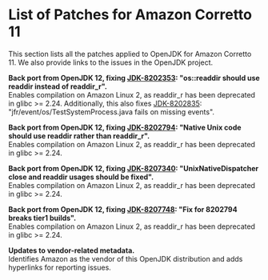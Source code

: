 # List of Patches for Amazon Corretto 11<a name="patches"></a>

This section lists all the patches applied to OpenJDK for Amazon Corretto 11\. We also provide links to the issues in the OpenJDK project\.

**Back port from OpenJDK 12, fixing [JDK\-8202353](https://bugs.openjdk.java.net/browse/JDK-8202353): "os::readdir should use readdir instead of readdir\_r"\.**  
 Enables compilation on Amazon Linux 2, as readdir\_r has been deprecated in glibc >= 2\.24\. Additionally, this also fixes [JDK\-8202835](https://bugs.openjdk.java.net/browse/JDK-8202835): "jfr/event/os/TestSystemProcess\.java fails on missing events"\. 

**Back port from OpenJDK 12, fixing [JDK\-8202794](https://bugs.openjdk.java.net/browse/JDK-8202794): "Native Unix code should use readdir rather than readdir\_r"\.**  
 Enables compilation on Amazon Linux 2, as readdir\_r has been deprecated in glibc >= 2\.24\.

**Back port from OpenJDK 12, fixing [JDK\-8207340](https://bugs.openjdk.java.net/browse/JDK-8207340): "UnixNativeDispatcher close and readdir usages should be fixed"\.**  
 Enables compilation on Amazon Linux 2, as readdir\_r has been deprecated in glibc >= 2\.24\.

**Back port from OpenJDK 12, fixing [JDK\-8207748](https://bugs.openjdk.java.net/browse/JDK-8207748): "Fix for 8202794 breaks tier1 builds"\.**  
 Enables compilation on Amazon Linux 2, as readdir\_r has been deprecated in glibc >= 2\.24\.

**Updates to vendor\-related metadata\.**  
Identifies Amazon as the vendor of this OpenJDK distribution and adds hyperlinks for reporting issues\.